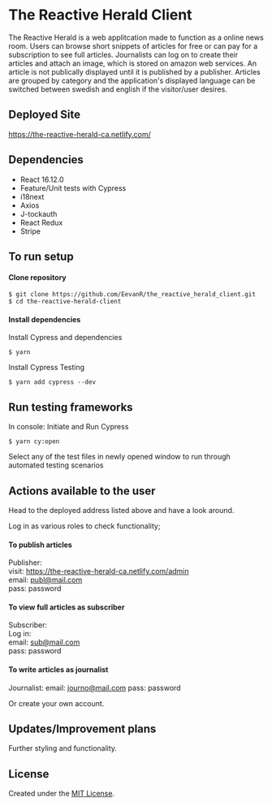 # The Reactive Herald Client

The Reactive Herald is a web applitcation made to function as a online news room. Users can browse short snippets of articles for free or can pay for a subscription to see full articles. Journalists can log on to create their articles and attach an image, which is stored on amazon web services. An article is not publically displayed until it is published by a publisher. Articles are grouped by category and the application's displayed language can be switched between swedish and english if the visitor/user desires.

## Deployed Site
https://the-reactive-herald-ca.netlify.com/

## Dependencies
- React 16.12.0
- Feature/Unit tests with Cypress
- i18next
- Axios
- J-tockauth
- React Redux
- Stripe

## To run setup
#### Clone repository
```
$ git clone https://github.com/EevanR/the_reactive_herald_client.git
$ cd the-reactive-herald-client
```

#### Install dependencies
Install Cypress and dependencies
```
$ yarn
```
Install Cypress Testing
```
$ yarn add cypress --dev
```

## Run testing frameworks
In console:
Initiate and Run Cypress 
```
$ yarn cy:open
```
Select any of the test files in newly opened window to run through automated testing scenarios

## Actions available to the user

Head to the deployed address listed above and have a look around.

Log in as various roles to check functionality;

#### To publish articles
Publisher:  
visit: https://the-reactive-herald-ca.netlify.com/admin  
email: publ@mail.com  
pass: password

#### To view full articles as subscriber
Subscriber:  
Log in:  
email: sub@mail.com  
pass: password

#### To write articles as journalist
Journalist: 
email: journo@mail.com 
pass: password 

Or create your own account.

## Updates/Improvement plans
Further styling and functionality.

## License
Created under the <a href="https://en.wikipedia.org/wiki/MIT_License">MIT License</a>.
